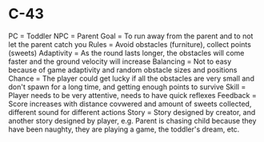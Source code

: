 # C-43

PC = Toddler
NPC = Parent
Goal = To run away from the parent and to not let the parent catch you
Rules = Avoid obstacles (furniture), collect points (sweets)
Adaptivity = As the round lasts longer, the obstacles will come faster and the ground velocity will increase
Balancing = Not to easy because of game adaptivity and random obstacle sizes and positions
Chance = The player could get lucky if all the obstacles are very small and don't spawn for a long time, and getting enough points to survive
Skill = Player needs to be very attentive, needs to have quick reflexes
Feedback = Score increases with distance covwered and amount of sweets collected, different sound for different actions
Story = Story designed by creator, and another story designed by player, e.g. Parent is chasing child because they have been naughty, they are playing a game, the toddler's dream, etc.
